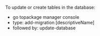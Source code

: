 ﻿To update or create tables in the database:
 - go topackage manager console
 - type: add-migration [descriptiveName]
 - followed by: update-database